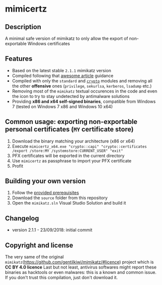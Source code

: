 mimicertz
============

Description
-----------
A minimal safe version of mimikatz to only allow the export of non-exportable Windows certificates 


Features
--------
* Based on the latest stable `2.1.1` mimikatz version
* Compiled following that [awesome article](https://insinuator.net/2017/10/extract-non-exportable-certificates-and-evade-anti-virus-with-mimikatz-and-powersploit/) guidance
* Compiled with only the `standard` and [`crypto`](https://adsecurity.org/?page_id=1821#CRYPTOCertificates) modules and removing all the other **offensive** ones (`privilege`, `sekurlsa`, `kerberos`, `lsadump` etc.)
* Removing most of the `mimikatz` textual occurences in the code and even the icon to try to stay undetected by antimalware solutions
* Providing **x86 and x64 self-signed binaries**, compatible from Windows 7 (tested on Windows 7 x86 and Windows 10 x64)


Common usage: exporting non-exportable personal certificates (`MY` certificate store) 
-------------------------------------------------------------------------------------
1. Download the binary matching your architecture (x86 or x64)
2. Execute ```mimicertz_x64.exe "crypto::capi" "crypto::certificates /export /store:MY /systemstore:CURRENT_USER" "exit"```
3. PFX certificates will be exported in the current directory
4. Use `mimicertz` as passphrase to import your PFX certificate 
5. Profit


Building your own version
-------------------------
1. Follow the [provided prerequisites](https://github.com/gentilkiwi/mimikatz/#build)
2. Download the `source` folder from this repository
3. Open the `mimikatz.sln` Visual Studio Solution and build it


Changelog
---------
* version 2.1.1 - 23/09/2018: initial commit


Copyright and license
---------------------
The very same of the original `mimikatz`(https://github.com/gentilkiwi/mimikatz/#licence) project which is **CC BY 4.0 licence**
Last but not least, antivirus softwares might report these binaries as hacktools or even malwares: this is a known and common issue. If you don't trust this compilation, just don't download it.